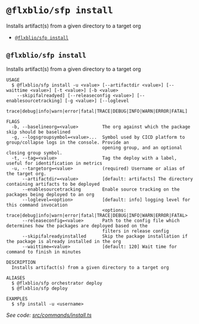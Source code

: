 `@flxblio/sfp install`
======================

Installs artifact(s) from a given directory to a target org

* [`@flxblio/sfp install`](#flxbliosfp-install)

## `@flxblio/sfp install`

Installs artifact(s) from a given directory to a target org

```
USAGE
  $ @flxblio/sfp install -u <value> [--artifactdir <value>] [--waittime <value>] [-t <value>] [-b <value>
    --skipifalreadyed] [--releaseconfig <value>] [--enablesourcetracking] [-g <value>] [--loglevel
    trace|debug|info|warn|error|fatal|TRACE|DEBUG|INFO|WARN|ERROR|FATAL]

FLAGS
  -b, --baselineorg=<value>         The org against which the package skip should be baselined
  -g, --logsgroupsymbol=<value>...  Symbol used by CICD platform to group/collapse logs in the console. Provide an
                                    opening group, and an optional closing group symbol.
  -t, --tag=<value>                 Tag the deploy with a label, useful for identification in metrics
  -u, --targetorg=<value>           (required) Username or alias of the target org.
      --artifactdir=<value>         [default: artifacts] The directory containing artifacts to be deployed
      --enablesourcetracking        Enable source tracking on the packages being deployed to an org
      --loglevel=<option>           [default: info] logging level for this command invocation
                                    <options: trace|debug|info|warn|error|fatal|TRACE|DEBUG|INFO|WARN|ERROR|FATAL>
      --releaseconfig=<value>       Path to the config file which determines how the packages are deployed based on the
                                    filters in release config
      --skipifalreadyinstalled      Skip the package installation if the package is already installed in the org
      --waittime=<value>            [default: 120] Wait time for command to finish in minutes

DESCRIPTION
  Installs artifact(s) from a given directory to a target org

ALIASES
  $ @flxblio/sfp orchestrator deploy
  $ @flxblio/sfp deploy

EXAMPLES
  $ sfp install -u <username>
```

_See code: [src/commands/install.ts](https://github.com/flxbl-io/sfp)_
